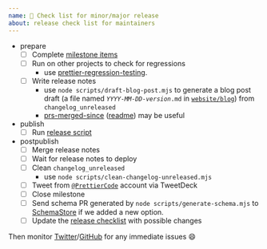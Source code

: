```yaml
---
name: 🚀 Check list for minor/major release
about: release check list for maintainers
---
```


- prepare
  - [ ] Complete [milestone items](https://github.com/prettier/prettier/milestones)
  - [ ] Run on other projects to check for regressions
    - use [prettier-regression-testing](https://github.com/prettire/prettier-regression-testing).
  - [ ] Write release notes
    - use `node scripts/draft-blog-post.mjs` to generate a blog post draft (a file named <code>*YYYY*-*MM*-*DD*-*version*.md</code> in [`website/blog`](https://github.com/prettier/prettier/tree/master/website/blog)) from `changelog_unreleased`
    - [prs-merged-since](https://npm.im/prs-merged-since) ([readme](https://github.com/suchipi/prs-merged-since#prs-merged-since)) may be useful
- publish
  - [ ] Run [release script](https://github.com/prettier/prettier/tree/main/scripts/release)
- postpublish
  - [ ] Merge release notes
  - [ ] Wait for release notes to deploy
  - [ ] Clean `changelog_unreleased`
    - use `node scripts/clean-changelog-unreleased.mjs`
  - [ ] Tweet from [`@PrettierCode`](https://twitter.com/PrettierCode) account via TweetDeck
  - [ ] Close milestone
  - [ ] Send schema PR generated by `node scripts/generate-schema.mjs` to [SchemaStore](https://github.com/SchemaStore/schemastore/blob/master/src/schemas/json/prettierrc.json) if we added a new option.
  - [ ] Update the [release checklist](https://github.com/prettier/prettier/wiki/Release-Checklist) with possible changes

Then monitor [Twitter](https://twitter.com/search?q=%40PrettierCode&src=typed_query&f=live)/[GitHub](https://github.com/prettier/prettier/issues) for any immediate issues 😄

